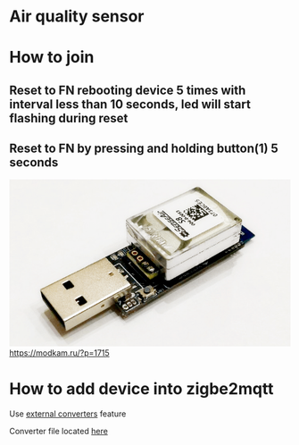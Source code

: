 # Air quality sensor


# How to join
## Reset to FN rebooting device 5 times with interval less than 10 seconds, led will start flashing during reset
## Reset to FN by pressing and holding button(1) 5 seconds
![Device](./images/CO2_SenseAir_S8.png)
https://modkam.ru/?p=1715

# How to add device into zigbe2mqtt
Use [external converters](https://www.zigbee2mqtt.io/information/configuration.html#external-converters-configuration) feature

Converter file located [here](./converters/DIYRuZ_AirSense.js)
